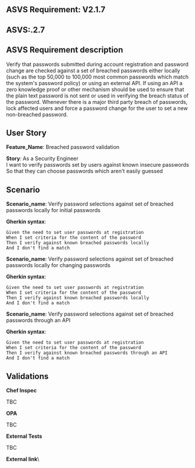 ## ASVS Requirement: V2.1.7
## ASVS:.2.7

## ASVS Requirement description
Verify that passwords submitted during account registration and password change are checked against a set of breached passwords either locally (such as the top 50,000 to 100,000 most common passwords which match the system's password policy) or using an external API. If using an API a zero knowledge proof or other mechanism should be used to ensure that the plain text password is not sent or used in verifying the breach status of the password. Whenever there is a major third party breach of passwords, lock affected users and force a password change for the user to set a new non-breached password.

## User Story
**Feature_Name**: Breached password validation

**Story**:
As a Security Engineer\
I want to verify passwords set by users against known insecure passwords
So that they can choose passwords which aren't easily guessed

## Scenario
**Scenario_name**: Verify password selections against set of breached passwords locally for initial passwords

**Gherkin syntax**:
```gherkin
Given the need to set user passwords at registration
When I set criteria for the content of the password
Then I verify against known breached passwords locally
And I don't find a match
```

**Scenario_name**: Verify password selections against set of breached passwords locally for changing passwords

**Gherkin syntax**:
```gherkin
Given the need to set user passwords at registration
When I set criteria for the content of the password
Then I verify against known breached passwords locally
And I don't find a match
```

**Scenario_name**: Verify password selections against set of breached passwords through an API

**Gherkin syntax**:
```gherkin
Given the need to set user passwords at registration
When I set criteria for the content of the password
Then I verify against known breached passwords through an API
And I don't find a match
```
## Validations

**Chef Inspec**

TBC

**OPA**

TBC

**External Tests**

TBC

**External link**\